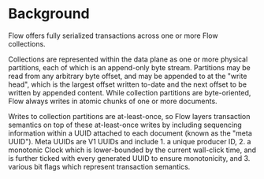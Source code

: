 Background
==========

Flow offers fully serialized transactions across one or more Flow collections.

Collections are represented within the data plane as one or more physical partitions, each of which is an append-only byte stream. Partitions may be read from any arbitrary byte offset, and may be appended to at the "write head", which is the largest offset written to-date and the next offset to be written by appended content. While collection partitions are byte-oriented, Flow always writes in atomic chunks of one or more documents.

Writes to collection partitions are at-least-once, so Flow layers transaction semantics on top of these at-least-once writes by including sequencing information within a UUID attached to each document (known as the "meta UUID"). Meta UUIDs are V1 UUIDs and include 1. a unique producer ID, 2. a monotonic Clock which is lower-bounded by the current wall-click time, and is further ticked with every generated UUID to ensure monotonicity, and 3. various bit flags which represent transaction semantics.
